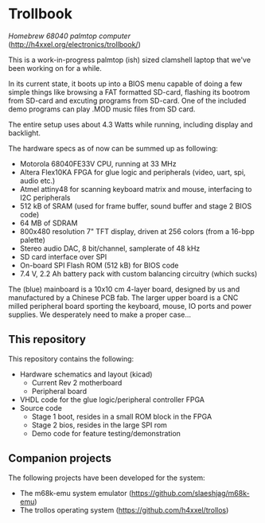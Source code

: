 # Trollbook
*Homebrew 68040 palmtop computer* (http://h4xxel.org/electronics/trollbook/)

This is a work-in-progress palmtop (ish) sized clamshell laptop that we've been
working on for a while.

In its current state, it boots up into a BIOS menu capable of doing
a few simple things like browsing a FAT formatted SD-card, flashing its bootrom
from SD-card and excuting programs from SD-card.
One of the included demo programs can play .MOD music files from SD card.

The entire setup uses about 4.3 Watts while running, including
display and backlight.

The hardware specs as of now can be summed up as following:

 - Motorola 68040FE33V CPU, running at 33 MHz
 - Altera Flex10KA FPGA for glue logic and peripherals (video, uart, spi, audio etc.)
 - Atmel attiny48 for scanning keyboard matrix and mouse, interfacing to I2C peripherals
 - 512 kB of SRAM (used for frame buffer, sound buffer and stage 2 BIOS code)
 - 64 MB of SDRAM
 - 800x480 resolution 7" TFT display, driven at 256 colors (from a 16-bpp palette)
 - Stereo audio DAC, 8 bit/channel, samplerate of 48 kHz
 - SD card interface over SPI
 - On-board SPI Flash ROM (512 kB) for BIOS code
 - 7.4 V, 2.2 Ah battery pack with custom balancing circuitry (which sucks)

The (blue) mainboard is a 10x10 cm 4-layer board, designed by us and manufactured by a Chinese PCB fab.
The larger upper board is a CNC milled peripheral board sporting the keyboard, mouse, IO ports and power supplies.
We desperately need to make a proper case...

## This repository
This repository contains the following:
 - Hardware schematics and layout (kicad)
   - Current Rev 2 motherboard
   - Peripheral board
 - VHDL code for the glue logic/peripheral controller FPGA
 - Source code
   - Stage 1 boot, resides in a small ROM block in the FPGA
   - Stage 2 bios, resides in the large SPI rom
   - Demo code for feature testing/demonstration

## Companion projects
The following projects have been developed for the system:
 - The m68k-emu system emulator (https://github.com/slaeshjag/m68k-emu)
 - The trollos operating system (https://github.com/h4xxel/trollos)
